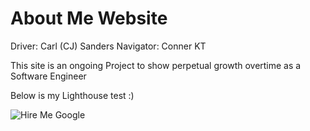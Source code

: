 # About Me Website

Driver: Carl (CJ) Sanders
Navigator: Conner KT


This site is an ongoing Project to show perpetual growth overtime as a Software Engineer

Below is my Lighthouse test :)

![Hire Me Google](images/hiremegoogle.PNG)
